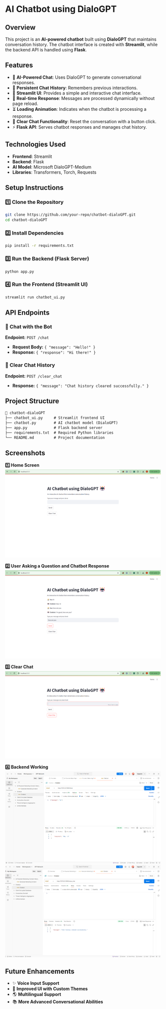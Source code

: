 # AI Chatbot using DialoGPT

## Overview

This project is an **AI-powered chatbot** built using **DialoGPT** that maintains conversation history. The chatbot interface is created with **Streamlit**, while the backend API is handled using **Flask**.

## Features

- 🤖 **AI-Powered Chat**: Uses DialoGPT to generate conversational responses.
- 📝 **Persistent Chat History**: Remembers previous interactions.
- 🚀 **Streamlit UI**: Provides a simple and interactive chat interface.
- 🔄 **Real-time Response**: Messages are processed dynamically without page reload.
- ⏳ **Loading Animation**: Indicates when the chatbot is processing a response.
- 🔘 **Clear Chat Functionality**: Reset the conversation with a button click.
- ⚡ **Flask API**: Serves chatbot responses and manages chat history.

## Technologies Used

- **Frontend**: Streamlit
- **Backend**: Flask
- **AI Model**: Microsoft DialoGPT-Medium
- **Libraries**: Transformers, Torch, Requests

## Setup Instructions

### 1️⃣ Clone the Repository

```bash
git clone https://github.com/your-repo/chatbot-dialoGPT.git
cd chatbot-dialoGPT
```

### 2️⃣ Install Dependencies

```bash
pip install -r requirements.txt
```

### 3️⃣ Run the Backend (Flask Server)

```bash
python app.py
```

### 4️⃣ Run the Frontend (Streamlit UI)

```bash
streamlit run chatbot_ui.py
```

## API Endpoints

### 🔹 Chat with the Bot

**Endpoint:** `POST /chat`

- **Request Body:** `{ "message": "Hello!" }`
- **Response:** `{ "response": "Hi there!" }`

### 🔹 Clear Chat History

**Endpoint:** `POST /clear_chat`

- **Response:** `{ "message": "Chat history cleared successfully." }`

## Project Structure

```
📂 chatbot-dialoGPT
├── chatbot_ui.py     # Streamlit frontend UI
├── chatbot.py        # AI chatbot model (DialoGPT)
├── app.py            # Flask backend server
├── requirements.txt  # Required Python libraries
└── README.md         # Project documentation
```

## Screenshots

**1️⃣ Home Screen**  
![Home Screen](screenshot1.png)

**2️⃣ User Asking a Question and Chatbot Response**  
![User Question](screenshot2.png)

**3️⃣ Clear Chat**  
![Clear Chat](screenshot3.png)

**4️⃣ Backend Working**  
![Backend Chat API](screenshot4.png)
![Backend Clear API](screenshot5.png)

## Future Enhancements

- ✨ **Voice Input Support**
- 🎨 **Improved UI with Custom Themes**
- 🌎 **Multilingual Support**
- 📚 **More Advanced Conversational Abilities**
